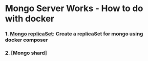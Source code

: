 # Mongo Server Works - How to do with docker
### 1. [Mongo replicaSet](https://github.com/ngonhan2k5/devops-practice/tree/master/replicaSet): Create a replicaSet for mongo using docker composer
### 2. [Mongo shard]
